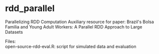 # rdd_parallel
Parallelizing RDD Computation
Auxiliary resource for paper:
Brazil's Bolsa Familia and Young Adult Workers: A Parallel RDD Approach to Large Datasets

Files:
<BR>
open-source-rdd-eval.R: script for simulated data and evaluation 
